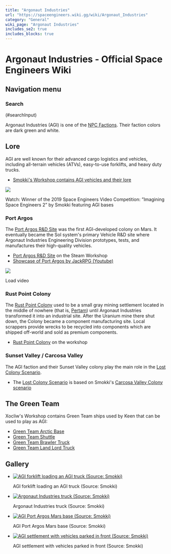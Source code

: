 ```yaml
---
title: "Argonaut Industries"
url: "https://spaceengineers.wiki.gg/wiki/Argonaut_Industries"
category: "General"
wiki_page: "Argonaut Industries"
includes_se2: true
includes_blocks: true
---
```


# Argonaut Industries - Official Space Engineers Wiki

## Navigation menu

### Search

(#searchInput)

Argonaut Industries (AGI) is one of the [NPC Factions](https://spaceengineers.wiki.gg/wiki/NPC_Factions "NPC Factions"). Their faction colors are dark green and white.

## Lore

AGI are well known for their advanced cargo logistics and vehicles, including all-terrain vehicles (ATVs), easy-to-use forklifts, and heavy duty trucks.

*   [Smokki's Workshop contains AGI vehicles and their lore](https://steamcommunity.com/profiles/76561197970356403/myworkshopfiles/?appid=244850&p=1&numperpage=30)

[![](https://spaceengineers.wiki.gg/images/thumb/2/21/Smokki-AGI-video-thumbnail.jpg/320px-Smokki-AGI-video-thumbnail.jpg?50ce99)](https://steamcommunity.com/games/244850/announcements/detail/1603758062190117894)

Watch: Winner of the 2019 Space Engineers Video Competition: ”Imagining Space Engineers 2” by Smokki featuring AGI bases

### Port Argos

The [Port Argos R&D Site](https://steamcommunity.com/sharedfiles/filedetails/?id=1802590598) was the first AGI-developed colony on Mars. It eventually became the Sol system's primary Vehicle R&D site where Argonaut Industries Engineering Division prototypes, tests, and manufactures their high-quality vehicles.

*   [Port Argos R&D Site](https://steamcommunity.com/sharedfiles/filedetails/?id=1802590598) on the Steam Workshop
*   [Showcase of Port Argos by JackRPG (Youtube)](https://www.youtube.com/watch?v=_2t3c0CjO9Q)

![](https://i.ytimg.com/vi/_2t3c0CjO9Q/hqdefault.jpg)

Load video

### Rust Point Colony

The [Rust Point Colony](https://steamcommunity.com/sharedfiles/filedetails/?id=2565050991) used to be a small gray mining settlement located in the middle of nowhere (that is, [Pertam](https://spaceengineers.wiki.gg/wiki/Pertam "Pertam")) until Argonaut Industries transformed it into an industrial site. After the Uranium mine there shut down, the Colony became a component manufacturing site. Local scrappers provide wrecks to be recycled into components which are shipped off-world and sold as premium components.

*   [Rust Point Colony](https://steamcommunity.com/sharedfiles/filedetails/?id=2565050991) on the workshop

### Sunset Valley / Carcosa Valley

The AGI faction and their Sunset Valley colony play the main role in the [Lost Colony Scenario](https://spaceengineers.wiki.gg/wiki/Lost_Colony_Scenario "Lost Colony Scenario").

*   The [Lost Colony Scenario](https://spaceengineers.wiki.gg/wiki/Lost_Colony_Scenario "Lost Colony Scenario") is based on Smokki's [Carcosa Valley Colony scenario](https://steamcommunity.com/sharedfiles/filedetails/?id=1640522219)

## The Green Team

Xocliw's Workshop contains Green Team ships used by Keen that can be used to play as AGI:

*   [Green Team Arctic Base](https://steamcommunity.com/sharedfiles/filedetails/?id=1460343312)
*   [Green Team Shuttle](https://steamcommunity.com/sharedfiles/filedetails/?id=1460394972)
*   [Green Team Brawler Truck](https://steamcommunity.com/sharedfiles/filedetails/?id=1460404863)
*   [Green Team Land Lord Truck](https://steamcommunity.com/sharedfiles/filedetails/?id=1460398681)  
    

## Gallery

*   [![AGI forklift loading an AGI truck (Source: Smokki)](https://spaceengineers.wiki.gg/images/thumb/a/aa/AGI-forklift-and-truck.png/120px-AGI-forklift-and-truck.png?8183fc)](https://spaceengineers.wiki.gg/wiki/File:AGI-forklift-and-truck.png "AGI forklift loading an AGI truck (Source: Smokki)")
    
    AGI forklift loading an AGI truck (Source: Smokki)
    
*   [![Argonaut Industries truck (Source: Smokki)](https://spaceengineers.wiki.gg/images/thumb/a/a2/AGI-truck.jpg/120px-AGI-truck.jpg?f52242)](https://spaceengineers.wiki.gg/wiki/File:AGI-truck.jpg "Argonaut Industries truck (Source: Smokki)")
    
    Argonaut Industries truck (Source: Smokki)
    
*   [![AGI Port Argos Mars base (Source: Smokki)](https://spaceengineers.wiki.gg/images/thumb/2/2f/AGI_Port_Argos_base.png/120px-AGI_Port_Argos_base.png?25532b)](https://spaceengineers.wiki.gg/wiki/File:AGI_Port_Argos_base.png "AGI Port Argos Mars base (Source: Smokki)")
    
    AGI Port Argos Mars base (Source: Smokki)
    
*   [![AGI settlement with vehicles parked in front (Source: Smokki)](https://spaceengineers.wiki.gg/images/thumb/0/0c/AGI-settlement-and-vehicles.png/120px-AGI-settlement-and-vehicles.png?fe9c1b)](https://spaceengineers.wiki.gg/wiki/File:AGI-settlement-and-vehicles.png "AGI settlement with vehicles parked in front (Source: Smokki)")
    
    AGI settlement with vehicles parked in front (Source: Smokki)